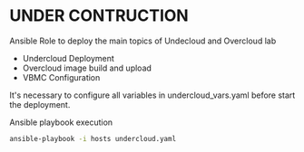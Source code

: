 # UNDER CONTRUCTION 

Ansible Role to deploy the main topics of Undecloud and Overcloud lab

- Undercloud Deployment
- Overcloud image build and upload
- VBMC Configuration 

It's necessary to configure all variables in undercloud_vars.yaml before start the deployment. 

Ansible playbook execution 

```bash 
ansible-playbook -i hosts undercloud.yaml
```
